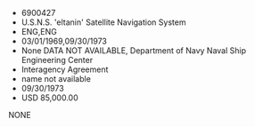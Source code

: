 * 6900427
* U.S.N.S. 'eltanin' Satellite Navigation System
* ENG,ENG
* 03/01/1969,09/30/1973
* None   DATA NOT AVAILABLE, Department of Navy Naval Ship Engineering Center
* Interagency Agreement
*   name not available
* 09/30/1973
* USD 85,000.00

NONE